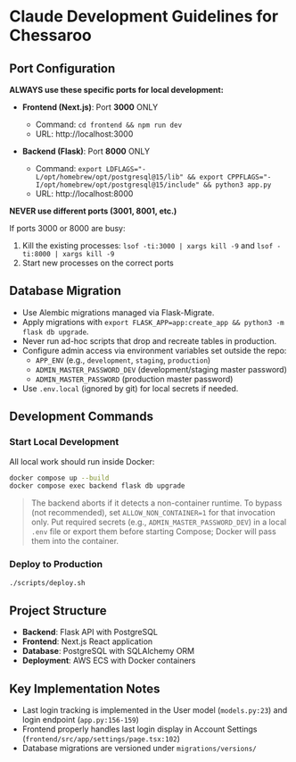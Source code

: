 # Claude Development Guidelines for Chessaroo

## Port Configuration

**ALWAYS use these specific ports for local development:**

- **Frontend (Next.js)**: Port **3000** ONLY
  - Command: `cd frontend && npm run dev`
  - URL: http://localhost:3000

- **Backend (Flask)**: Port **8000** ONLY
  - Command: `export LDFLAGS="-L/opt/homebrew/opt/postgresql@15/lib" && export CPPFLAGS="-I/opt/homebrew/opt/postgresql@15/include" && python3 app.py`
  - URL: http://localhost:8000

**NEVER use different ports (3001, 8001, etc.)**

If ports 3000 or 8000 are busy:
1. Kill the existing processes: `lsof -ti:3000 | xargs kill -9` and `lsof -ti:8000 | xargs kill -9`
2. Start new processes on the correct ports

## Database Migration

- Use Alembic migrations managed via Flask-Migrate.
- Apply migrations with `export FLASK_APP=app:create_app && python3 -m flask db upgrade`.
- Never run ad-hoc scripts that drop and recreate tables in production.
- Configure admin access via environment variables set outside the repo:
  - `APP_ENV` (e.g., `development`, `staging`, `production`)
  - `ADMIN_MASTER_PASSWORD_DEV` (development/staging master password)
  - `ADMIN_MASTER_PASSWORD` (production master password)
- Use `.env.local` (ignored by git) for local secrets if needed.

## Development Commands

### Start Local Development
All local work should run inside Docker:

```bash
docker compose up --build
docker compose exec backend flask db upgrade
```

> The backend aborts if it detects a non-container runtime. To bypass (not recommended), set `ALLOW_NON_CONTAINER=1` for that invocation only.
> Put required secrets (e.g., `ADMIN_MASTER_PASSWORD_DEV`) in a local `.env` file or export them before starting Compose; Docker will pass them into the container.

### Deploy to Production
```bash
./scripts/deploy.sh
```

## Project Structure

- **Backend**: Flask API with PostgreSQL
- **Frontend**: Next.js React application
- **Database**: PostgreSQL with SQLAlchemy ORM
- **Deployment**: AWS ECS with Docker containers

## Key Implementation Notes

- Last login tracking is implemented in the User model (`models.py:23`) and login endpoint (`app.py:156-159`)
- Frontend properly handles last login display in Account Settings (`frontend/src/app/settings/page.tsx:102`)
- Database migrations are versioned under `migrations/versions/`
